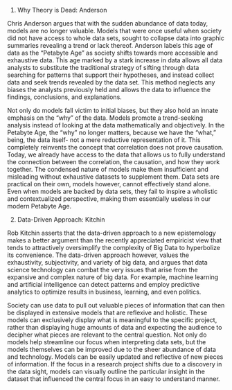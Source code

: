 1. Why Theory is Dead: Anderson

Chris Anderson argues that with the sudden abundance of data today, models are no longer valuable. Models that were once useful when society did not have access to whole data sets, sought to collapse data into graphic summaries revealing a trend or lack thereof. Anderson labels this age of data as the “Petabyte Age” as society shifts towards more accessible and exhaustive data. This age marked by a stark increase in data allows all data analysts to substitute the traditional strategy of sifting through data searching for patterns that support their hypotheses, and instead collect data and seek trends revealed by the data set. This method neglects any biases the analysts previously held and allows the data to influence the findings, conclusions, and explanations.
	
Not only do models fall victim to initial biases, but they also hold an innate emphasis on the “why” of the data. Models promote a trend-seeking analysis instead of looking at the data mathematically and objectively. In the Petabyte Age, the “why” no longer matters, because we have the “what,” being, the data itself- not a mere reductive representation of it. This completely reinvents the concept that correlation does not prove causation. Today, we already have access to the data that allows us to fully understand the connection between the correlation, the causation, and how they work together. The condensed nature of models make them insufficient and misleading without exhaustive datasets to supplement them. Data sets are practical on their own, models however, cannot effectively stand alone. Even when models are backed by data sets, they fail to inspire a wholistic and contextualized perspective, making them essentially useless in our modern Petabyte Age.

2. Data-Driven Approach: Kitchin

Rob Kitchin asserts that the data-driven approach to a new epistemology makes a better argument than the recently appreciated empiricist view that tends to attractively oversimplify the complexity of Big Data to hyperbolize its convenience. The data-driven approach however, values the exhaustivity, subjectivity, and variety of big data, and argues that data science technology can combat the very issues that arise from the expansive and complex nature of big data. For example, machine learning and artificial intelligence can detect patterns and employ predictive analytics to optimize results in business, learning, and even politics.

Society can use data to pull out valuable pieces of information that can then be displayed in extensive models that are reflexive and holistic. These models can exclusively display what is meaningful to the specific project, rather than displaying huge amounts of data and expecting the audience to decipher what pieces are relevant to the central question. Not only do models help streamline our focus when interpreting data sets, but the models themselves can be improved due to the sheer abundance of data and technology. Models can be easily updated and reflective of new pieces of information. If the focus in a research project shifts due to a discovery in the data sight, models can visually outline the particular insight in the dataset that influenced the central focus in an easy to understand manner.

